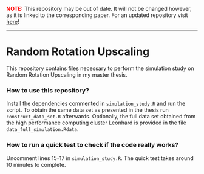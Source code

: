  <font color="red">**NOTE:**</font> This repository may be out of date. It will not be changed however, as it is linked to the corresponding paper. For an updated repository visit [here](https://gitea.fomin.xyz/vfomin/Random_Rotation_Upscaling)!
 
 ***

# Random Rotation Upscaling

This repository contains files necessary to perform the simulation study on Random Rotation Upscaling in my master thesis.

### How to use this repository?

Install the dependencies commented in `simulation_study.R` and run the script. To obtain the same data set as presented in the thesis run `construct_data_set.R` afterwards. Optionally, the full data set obtained from the high performance computing cluster Leonhard is provided in the file `data_full_simulation.Rdata`.

### How to run a quick test to check if the code really works?

Uncomment lines 15-17 in `simulation_study.R`. The quick test takes around 10 minutes to complete.
